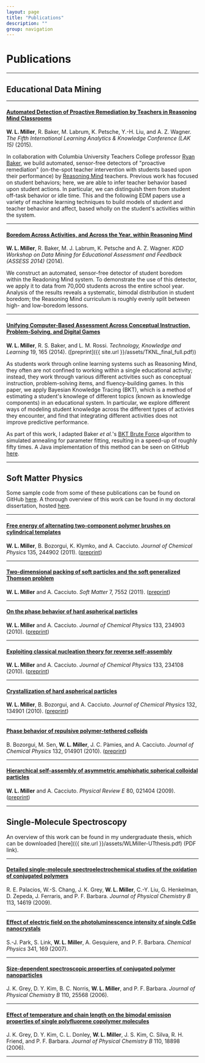 ```yaml
---
layout: page
title: "Publications"
description: ""
group: navigation
---
```


# Publications

---

## Educational Data Mining

---

#### [Automated Detection of Proactive Remediation by Teachers in Reasoning Mind Classrooms](http://dx.doi.org/10.1145/2723576.2723607)
**W. L. Miller**, R. Baker, M. Labrum, K. Petsche, Y.-H. Liu, and A. Z. Wagner.  *The Fifth International Learning Analytics & Knowledge Conference (LAK 15)* (2015).

In collaboration with Columbia University Teachers College professor [Ryan Baker](http://www.columbia.edu/~rsb2162/), we build automated, sensor-free detectors of "proactive remediation" (on-the-spot teacher intervention with students based upon their performance) by [Reasoning Mind](http://reasoningmind.org) teachers.
Previous work has focused on student behaviors; here, we are able to infer teacher behavior based upon student actions.
In particular, we can distinguish them from student off-task behavior or idle time.
This and the following EDM papers use a variety of machine learning techniques to build models of student and teacher behavior and affect, based wholly on the student's activities within the system.

---

#### [Boredom Across Activities, and Across the Year, within Reasoning Mind](http://www.aspiringminds.com/assess/2014/camera_ready/paper/miller_etal.pdf)
**W. L. Miller**, R. Baker, M. J. Labrum, K. Petsche and A. Z. Wagner.  *KDD Workshop on Data Mining for Educational Assessment and Feedback (ASSESS 2014)* (2014).

We construct an automated, sensor-free detector of student boredom within the Readoning Mind system.
To demonstrate the use of this detector, we apply it to data from 70,000 students across the entire school year.
Analysis of the results reveals a systematic, bimodal distribution in student boredom; the Reasoning Mind curriculum is roughly evenly split between high- and low-boredom lessons.

---

#### [Unifying Computer-Based Assessment Across Conceptual Instruction, Problem-Solving, and Digital Games](http://dx.doi.org/10.1007/s10758-014-9225-5)
**W. L. Miller**, R. S. Baker, and L. M. Rossi.  *Technology, Knowledge and Learning* 19, 165 (2014). ([preprint]({{ site.url }}/assets/TKNL_final_full.pdf))

As students work through online learning systems such as Reasoning Mind, they often are not confined to working within a single educational activity; instead, they work through various different activities such as conceptual instruction, problem-solving items, and fluency-building games. 
In this paper, we apply Bayesian Knowledge Tracing (BKT), which is a method of estimating a student's knowlege of different topics (known as knowledge components) in an educational system.
In particular, we explore different ways of modeling student knowledge across the different types of activies they encounter, and find that integrating different activities does not improve predictive performance.

As part of this work, I adapted Baker *et al.*'s [BKT Brute Force](http://www.columbia.edu/~rsb2162/edmtools.html) algorithm to simulated annealing for parameter fitting, resulting in a speed-up of roughly fifty times.
A Java implementation of this method can be seen on GitHub [here](https://github.com/wlmiller/BKTSimulatedAnnealing).

---

## Soft Matter Physics
Some sample code from some of these publications can be found on GitHub [here](https://github.com/wlmiller/GradSchool).  A thorough overview of this work can be found in my doctoral dissertation, hosted [here](https://github.com/wlmiller/thesis).

---

#### [Free energy of alternating two-component polymer brushes on cylindrical templates](http://dx.doi.org/10.1063/1.3672104)
**W. L. Miller**, B. Bozorgui, K. Klymko, and A. Cacciuto. *Journal of Chemical Physics* 135, 244902 (2011). ([preprint](http://arxiv.org/abs/1111.6901))

---

#### [Two-dimensional packing of soft particles and the soft generalized Thomson problem](http://dx.doi.org/10.1039/C1SM05731F)
**W. L. Miller** and A. Cacciuto. *Soft Matter* 7, 7552 (2011). ([preprint](http://arxiv.org/abs/1106.2787))

---

#### [On the phase behavior of hard aspherical particles](http://dx.doi.org/10.1063/1.3518976)
**W. L. Miller** and A. Cacciuto. *Journal of Chemical Physics* 133, 234903 (2010). ([preprint](http://arxiv.org/abs/1010.1245))

---

#### [Exploiting classical nucleation theory for reverse self-assembly](http://dx.doi.org/10.1063/1.3524307)
**W. L. Miller** and A. Cacciuto. *Journal of Chemical Physics* 133, 234108 (2010). ([preprint](http://arxiv.org/abs/1010.3600))

---

#### [Crystallization of hard aspherical particles](http://dx.doi.org/10.1063/1.3370345)
**W. L. Miller**, B. Bozorgui, and A. Cacciuto. *Journal of Chemical Physics* 132, 134901 (2010). ([preprint](http://arxiv.org/abs/1002.0316))

---

#### [Phase behavior of repulsive polymer-tethered colloids](http://dx.doi.org/10.1063/1.3273415)
B. Bozorgui, M. Sen, **W. L. Miller**, J. C. Pàmies, and A. Cacciuto. *Journal of Chemical Physics* 132, 014901 (2010). ([preprint](http://arxiv.org/abs/0909.4103))

---

#### [Hierarchical self-assembly of asymmetric amphiphatic spherical colloidal particles](http://dx.doi.org/10.1103/PhysRevE.80.021404)
**W. L. Miller** and A. Cacciuto. *Physical Review E* 80, 021404 (2009). ([preprint](http://arxiv.org/abs/0905.4236))

---

## Single-Molecule Spectroscopy
An overview of this work can be found in my undergraduate thesis, which can be downloaded [here]({{ site.url }}/assets/WLMiller-UTthesis.pdf) (PDF link).

---

#### [Detailed single-molecule spectroelectrochemical studies of the oxidation of conjugated polymers](http://dx.doi.org/10.1021/jp906740n)
R. E. Palacios, W.-S. Chang, J. K. Grey, **W. L. Miller**, C.-Y. Liu, G. Henkelman, D. Zepeda, J. Ferraris, and P. F. Barbara. *Journal of Physical Chemistry B* 113, 14619 (2009).

---

#### [Effect of electric field on the photoluminescence intensity of single CdSe nanocrystals](http://dx.doi.org/10.1016/j.chemphys.2007.06.025)
S.-J. Park, S. Link, **W. L. Miller**, A. Gesquiere, and P. F. Barbara. *Chemical Physics* 341, 169 (2007).

---

#### [Size-dependent spectroscopic properties of conjugated polymer nanoparticles](http://dx.doi.org/10.1021/jp065990a)
J. K. Grey, D. Y. Kim, B. C. Norris, **W. L. Miller**, and P. F. Barbara. *Journal of Physical Chemistry B* 110, 25568 (2006).

---

#### [Effect of temperature and chain length on the bimodal emission properties of single polyfluorene copolymer molecules](http://dx.doi.org/10.1021/jp057361r)
J. K. Grey, D. Y. Kim, C. L. Donley, **W. L. Miller**, J. S. Kim, C. Silva, R. H. Friend, and P. F. Barbara. *Journal of Physical Chemistry B* 110, 18898 (2006).

---
